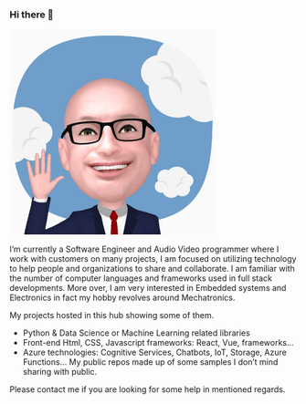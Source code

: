 ### Hi there 👋
![banner](MoeEmoji_1.gif)

I’m currently a Software Engineer and Audio Video programmer where I work with customers on many projects, I am focused on utilizing technology to help people and organizations to share and collaborate.
I am familiar with the number of computer languages and frameworks used in full stack developments.
More over, I am very interested in Embedded systems and Electronics in fact my hobby revolves around Mechatronics.

My projects hosted in this hub showing some of them.
- Python & Data Science or Machine Learning related libraries
- Front-end Html, CSS, Javascript frameworks: React, Vue, frameworks...
- Azure technologies: Cognitive Services, Chatbots, IoT, Storage, Azure Functions...
My public repos made up of some samples I don’t mind sharing with public.

Please contact me if you are looking for some help in mentioned regards.
<!--
**MoesLab/MoesLab** is a ✨ _special_ ✨ repository because its `README.md` (this file) appears on your GitHub profile.

Here are some ideas to get you started:

- 🔭 I’m currently working on ...
- 🌱 I’m currently learning ...
- 👯 I’m looking to collaborate on ...
- 🤔 I’m looking for help with ...
- 💬 Ask me about ...
- 📫 How to reach me: ...
- 😄 Pronouns: ...
- ⚡ Fun fact: ...
-->

